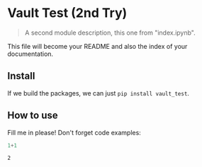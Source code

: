 # Vault Test (2nd Try)
> A second module description, this one from "index.ipynb".


This file will become your README and also the index of your documentation.

## Install

If we build the packages, we can just `pip install vault_test`.

## How to use

Fill me in please! Don't forget code examples:

```python
1+1
```




    2


